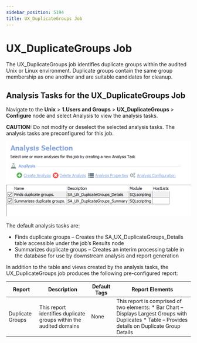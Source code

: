 ```yaml
---
sidebar_position: 5194
title: UX_DuplicateGroups Job
---
```


# UX\_DuplicateGroups Job

The UX\_DuplicateGroups job identifies duplicate groups within the audited Unix or Linux environment. Duplicate groups contain the same group membership as one another and are suitable candidates for cleanup.

## Analysis Tasks for the UX\_DuplicateGroups Job

Navigate to the **Unix** > **1.Users and Groups** > **UX\_DuplicateGroups** > **Configure** node and select Analysis to view the analysis tasks.

**CAUTION:** Do not modify or deselect the selected analysis tasks. The analysis tasks are preconfigured for this job.

![Analysis Tasks for the UX_DuplicateGroups Job](../../../../../../../static/images/AccessAnalyzer_12.0/Content/Resources/Images/EnterpriseAuditor/Solutions/Unix/UsersGroups/DuplicateGroupsAnalysis.png "Analysis Tasks for the UX_DuplicateGroups Job")

The default analysis tasks are:

* Finds duplicate groups – Creates the SA\_UX\_DuplicateGroups\_Details table accessible under the job’s Results node
* Summarizes duplicate groups – Creates an interim processing table in the database for use by downstream analysis and report generation

In addition to the table and views created by the analysis tasks, the UX\_DuplicateGroups job produces the following pre-configured report:

| Report | Description | Default Tags | Report Elements |
| --- | --- | --- | --- |
| Duplicate Groups | This report identifies duplicate groups within the audited domains | None | This report is comprised of two elements:   * Bar Chart – Displays Largest Groups with Duplicates * Table – Provides details on Duplicate Group Details |